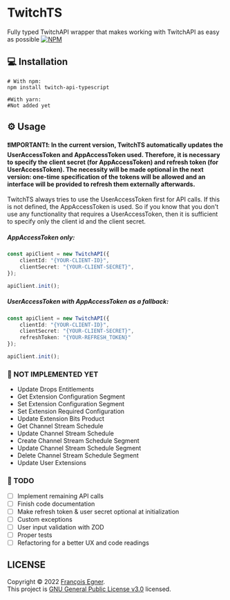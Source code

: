 # TwitchTS
Fully typed TwitchAPI wrapper that makes working with TwitchAPI as easy as possible
[![NPM](https://nodei.co/npm/twitch-api-typescript.png?downloads=true&month=3)](https://www.npmjs.com/package/twitch-api-typescript)

## 💻 Installation

```shell
# With npm:
npm install twitch-api-typescript

#With yarn:
#Not added yet
```

## ⚙️ Usage

#### ❗IMPORTANT❗: In the current version, TwitchTS automatically updates the UserAccessToken and AppAccessToken used. Therefore, it is necessary to specify the client secret (for AppAccessToken) and refresh token (for UserAccessToken). The necessity will be made optional in the next version: one-time specification of the tokens will be allowed and an interface will be provided to refresh them externally afterwards.

TwitchTS always tries to use the UserAccessToken first for API calls. If this is not defined, the AppAccessToken is used.
So if you know that you don't use any functionality that requires a UserAccessToken, then it is sufficient to specify only the client id and the client secret.

##### AppAccessToken only:
```typescript
const apiClient = new TwitchAPI({
    clientId: "{YOUR-CLIENT-ID}",
    clientSecret: "{YOUR-CLIENT-SECRET}",
});

apiClient.init();
```

##### UserAccessToken with AppAccessToken as a fallback:
```typescript
const apiClient = new TwitchAPI({
    clientId: "{YOUR-CLIENT-ID}",
    clientSecret: "{YOUR-CLIENT-SECRET}",
    refreshToken: "{YOUR-REFRESH_TOKEN}"
});

apiClient.init();
```



### 📝 NOT IMPLEMENTED YET
- Update Drops Entitlements
- Get Extension Configuration Segment
- Set Extension Configuration Segment
- Set Extension Required Configuration
- Update Extension Bits Product
- Get Channel Stream Schedule
- Update Channel Stream Schedule
- Create Channel Stream Schedule Segment
- Update Channel Stream Schedule Segment
- Delete Channel Stream Schedule Segment
- Update User Extensions

### 📝 TODO
- [ ] Implement remaining API calls
- [ ] Finish code documentation
- [ ] Make refresh token & user secret optional at initialization
- [ ] Custom exceptions
- [ ] User input validation with ZOD
- [ ] Proper tests
- [ ] Refactoring for a better UX and code readings

## LICENSE
Copyright © 2022 [François Egner](https://github.com/francois-egner).  
This project is [GNU General Public License v3.0](LICENSE) licensed.
